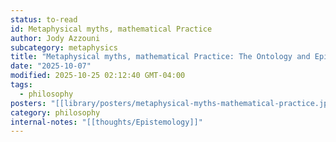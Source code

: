```yaml
---
status: to-read
id: Metaphysical myths, mathematical Practice
author: Jody Azzouni
subcategory: metaphysics
title: "Metaphysical myths, mathematical Practice: The Ontology and Epistemology of the Exact Science"
date: "2025-10-07"
modified: 2025-10-25 02:12:40 GMT-04:00
tags:
  - philosophy
posters: "[[library/posters/metaphysical-myths-mathematical-practice.jpg]]"
category: philosophy
internal-notes: "[[thoughts/Epistemology]]"
---
```


